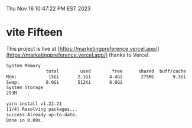 Thu Nov 16 10:47:22 PM EST 2023

# vite Fifteen


This project is live at [https://marketingpreference.vercel.app/](https://marketingpreference.vercel.app/) thanks to Vercel.

```bash
System Memory
               total        used        free      shared  buff/cache   available
Mem:            15Gi       2.1Gi       4.4Gi       275Mi       9.3Gi        13Gi
Swap:          8.0Gi       512Ki       8.0Gi
System Storage
293M	.
```
```bash
yarn install v1.22.21
[1/4] Resolving packages...
success Already up-to-date.
Done in 0.09s.
```
